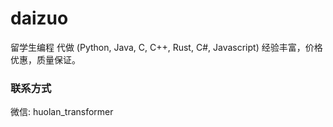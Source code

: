 # daizuo
留学生编程 代做 (Python, Java, C, C++, Rust, C#, Javascript)
经验丰富，价格优惠，质量保证。

### 联系方式
微信: huolan_transformer

